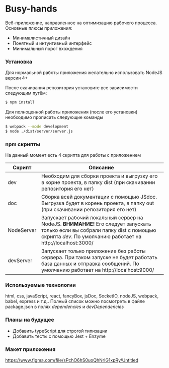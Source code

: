 # Busy-hands

Веб-приложение, направленное на оптимизацию рабочего процесса. Основные плюсы приложения:

  - Минималистичный дизайн
  - Понятный и интуитивный интерфейс
  - Минимальный порог вхождения

### Установка

Для нормальной работы приложения желательно использовать NodeJS версии 4+

После скачивания репозитория установите все зависимости следующим путём:

```sh
$ npm install 
```

Для полноценной работы приложения (после его установки) необходимо прописать следующие команды

```sh
$ webpack --mode development
$ node ./dist/server/server.js
```

### npm скрипты

На данный момент есть 4 скрипта для работы с приложением

| Скрипт | Описание |
| ------ | ------ |
| dev | Необходим для сборки проекта и выгрузку его в корне проекта, в папку dist (при скачивании репозитория его нет) |
| doc | Сборка всей документации с помощью JSdoc. Выгрузка будет в корень проекта, в папку out (при скачивании репозитория его нет) |
| NodeServer | Запускает рабочий локальный сервер на NodeJS. **ВНИМАНИЕ!** Его следует запускать только если вы собрали папку dist с помощью скрипта *dev*. По умолчанию работает на http://localhost:3000/ |
| devServer | Запускает только приложение без работы сервера. При таком запуске не будет работать база данных и отправка сообщений. По умолчанию работает на http://localhost:9000/ |

### Используемые технологии
html, css, javaScript, react, fancyBox, jsDoc, SocketIO, nodeJS, webpack, babel, express и т.д.. Полный список можно посмотреть в файле package.json в полях *dependencies* и *devDependencies*

### Планы на будущее
  - Добавить typeScript для строгой типизации
  - Добавить тесты с помощью Jest + Enzyme

### Макет приложения
https://www.figma.com/file/sPchO6hS0uoQhNrlG1xpRy/Untitled